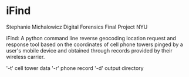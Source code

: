 # iFind

Stephanie Michalowicz
Digital Forensics
Final Project
NYU

iFind: A python command line reverse geocoding location request and response tool 
based on the coordinates of cell phone towers pinged by a user's mobile device and 
obtained through records provided by their wireless carrier.

'-t' cell tower data
'-r' phone record
'-d' output directory
